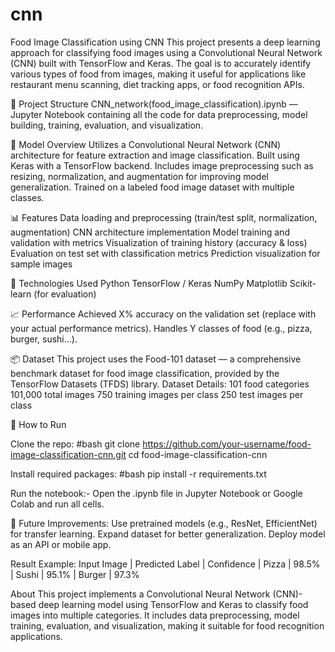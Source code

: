 # cnn
Food Image Classification using CNN This project presents a deep learning approach for classifying food images using a Convolutional Neural Network (CNN) built with TensorFlow and Keras. The goal is to accurately identify various types of food from images, making it useful for applications like restaurant menu scanning, diet tracking apps, or food recognition APIs.

📁 Project Structure CNN_network(food_image_classification).ipynb — Jupyter Notebook containing all the code for data preprocessing, model building, training, evaluation, and visualization.

🧠 Model Overview Utilizes a Convolutional Neural Network (CNN) architecture for feature extraction and image classification. Built using Keras with a TensorFlow backend. Includes image preprocessing such as resizing, normalization, and augmentation for improving model generalization. Trained on a labeled food image dataset with multiple classes.

📊 Features Data loading and preprocessing (train/test split, normalization, augmentation) CNN architecture implementation Model training and validation with metrics Visualization of training history (accuracy & loss) Evaluation on test set with classification metrics Prediction visualization for sample images

🔧 Technologies Used Python TensorFlow / Keras NumPy Matplotlib Scikit-learn (for evaluation)

📈 Performance Achieved X% accuracy on the validation set (replace with your actual performance metrics). Handles Y classes of food (e.g., pizza, burger, sushi...).

📦 Dataset This project uses the Food-101 dataset — a comprehensive benchmark dataset for food image classification, provided by the TensorFlow Datasets (TFDS) library. Dataset Details: 101 food categories 101,000 total images 750 training images per class 250 test images per class

🚀 How to Run

Clone the repo: #bash git clone https://github.com/your-username/food-image-classification-cnn.git cd food-image-classification-cnn

Install required packages: #bash pip install -r requirements.txt

Run the notebook:- Open the .ipynb file in Jupyter Notebook or Google Colab and run all cells.

📌 Future Improvements: Use pretrained models (e.g., ResNet, EfficientNet) for transfer learning. Expand dataset for better generalization. Deploy model as an API or mobile app.

Result Example: Input Image | Predicted Label | Confidence | Pizza | 98.5% | Sushi | 95.1% | Burger | 97.3%

About
This project implements a Convolutional Neural Network (CNN)-based deep learning model using TensorFlow and Keras to classify food images into multiple categories. It includes data preprocessing, model training, evaluation, and visualization, making it suitable for food recognition applications.


